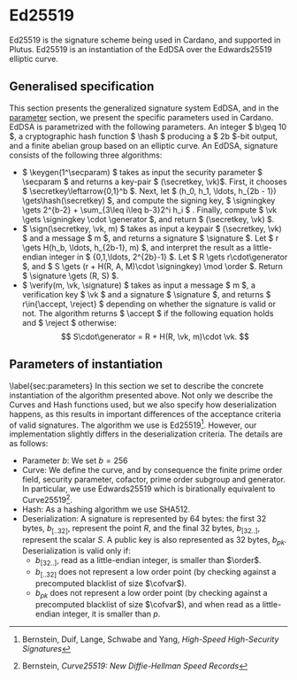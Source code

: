 # Ed25519

Ed25519 is the signature scheme being used in Cardano, and supported in
Plutus. Ed25519 is an instantiation of the EdDSA over the Edwards25519 elliptic curve.

## Generalised specification 
This section presents the generalized signature system EdDSA, and in the [parameter](#parameters-of-instantiation) section, we present the
specific parameters used in Cardano. EdDSA is parametrized with the following parameters. An integer $ b\geq 10 $, a
cryptographic hash function $ \hash $ producing a $ 2b $-bit output, and a finite abelian group based on an elliptic
curve. An EdDSA, signature consists of the following three algorithms:
* $ \keygen(1^\secparam) $ takes as input the security parameter $ \secparam $ and returns a key-pair $
(\secretkey, \vk)$. First, it chooses $ \secretkey\leftarrow\{0,1\}^b $. Next, let $ (h_0, h_1, \ldots, h_{2b - 1})
\gets\hash(\secretkey) $, and compute the signing key, $ \signingkey \gets 2^{b-2} + \sum_{3\leq i\leq b-3}2^i h_i $
. Finally, compute $ \vk \gets \signingkey \cdot \generator $, and return $ (\secretkey, \vk) $.
* $ \sign(\secretkey, \vk, m) $ takes as input a keypair $ (\secretkey, \vk) $ and a message $ m $, and returns a
signature $ \signature $. Let $ r \gets H(h_b, \ldots, h_{2b-1}, m) $, and interpret the result as a little-endian
integer in $ \{0,1,\ldots, 2^{2b}-1\} $. Let $ R \gets r\cdot\generator $, and $ S \gets (r + H(R, A, M)\cdot
\signingkey) \mod \order $. Return $ \signature \gets (R, S) $.
* $ \verify(m, \vk, \signature) $ takes as input a message $ m $, a verification key $ \vk $ and a signature
$ \signature $, and returns $ r\in\{\accept, \reject\} $ depending on whether the signature is valid or not. The algorithm
returns $ \accept $ if the following equation holds and $ \reject $ otherwise:
$$ S\cdot\generator = R + H(R, \vk, m)\cdot \vk. $$

## Parameters of instantiation
\label{sec:parameters}
In this section we set to describe the concrete instantiation of the algorithm presented above. Not only we describe
the Curves and Hash functions used, but we also specify how deserialization happens, as this results in important
differences of the acceptance criteria of valid signatures. The algorithm we use is Ed25519[^ed25519].
However, our implementation slightly differs in the deserialization criteria. The details are as follows:

* Parameter $b$: We set $b=256$
* Curve: We define the curve, and by consequence the finite prime order field, security parameter, cofactor,
prime order subgroup and generator. In particular, we use Edwards25519 which
is birationally equivalent to Curve25519[^curve25519].
* Hash: As a hashing algorithm we use SHA512.
* Deserialization: A signature is represented by 64 bytes: the first 32 bytes, $b_{[..32]}$, represent the
point $R$, and the final 32 bytes, $b_{[32..]}$, represent the scalar $S$. A public key is also represented as 32
bytes, $b_{pk}$. Deserialization is valid only if:
  * $b_{[32..]}$, read as a little-endian integer, is smaller than $\order$.
  * $b_{[..32]}$ does not represent a low order point (by checking against a precomputed blacklist of size
  $\cofvar$).
  * $b_{pk}$ does not represent a low order point (by checking against a precomputed blacklist of size
  $\cofvar$), and when read as a little-endian integer, it is smaller than $p$.

[^ed25519]: Bernstein, Duif, Lange, Schwabe and Yang, _High-Speed High-Security Signatures_
[^curve25519]: Bernstein, _Curve25519: New Diffie-Hellman Speed Records_
